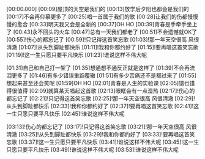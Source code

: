 [00:00.000]
[00:09]屋顶的天空是我们的
[00:13]放学后夕阳也都会是我们的
[00:17]不会再仰慕更多了
[00:25]唱一首属于我们的歌
[00:28]让我们的伤都慢慢慢的愈合
[00:33]明天我又会是全新的
[00:37]OH HO
[00:39]青春是手牵手坐上了
[00:43]永不回头的火车
[00:47]总有一天我们都老了
[00:51]不会遗憾就OK了
[00:55]!伤心的都忘记了
[00:59]!只记得这首笑忘歌
[01:03]!那一年天空很高 风很清澈
[01:07]!从头到脚趾都快乐
[01:11]!我和你都约好了
[01:15]!要再唱这首笑忘歌
[01:19]!这一生只愿只要平凡快乐
[01:23]!谁说这样不伟大呢

[01:31]自己和自己打一架了
[01:35]想通想不通反正就是这样了
[01:39]不会再流泪更多了
[01:46]有多少错误重蹈覆辙
[01:51]有多少苦痛还不是都过来了
[01:55]想起来甚至还会笑呢
[01:59]OH HO
[02:01]青春是人生的实验课
[02:05]错也错得很值得
[02:09]就算某天唱起这首歌
[02:13]眼眶会有一点湿热
[02:17]!伤心的都忘记了
[02:21]!只记得这首笑忘歌
[02:25]!那一年天空很高 风很清澈
[02:29]!从头到脚趾都快乐
[02:33]!我和你都约好了
[02:37]!要再唱这首笑忘歌
[02:41]!这一生只愿只要平凡快乐
[02:45]!谁说这样不伟大呢

[03:13]!伤心的都忘记了
[03:17]!只记得这首笑忘歌
[03:21]!那一年天空很高 风很清澈
[03:25]!从头到脚趾都快乐
[03:29]!我和你都约好了
[03:33]!要再唱这首笑忘歌
[03:37]!这一生只愿只要平凡快乐
[03:41]!谁说这样不伟大呢
[03:45]!这一生只愿只要平凡快乐
[03:49]!谁说这样不伟大呢
[03:53]!谁说这样不伟大呢